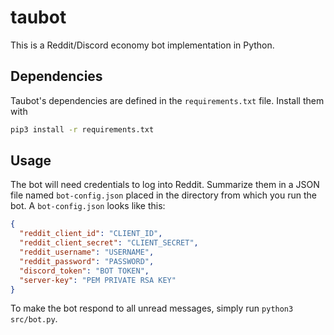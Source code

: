 # taubot

This is a Reddit/Discord economy bot implementation in Python.

## Dependencies

Taubot's dependencies are defined in the `requirements.txt` file. Install them with

```bash
pip3 install -r requirements.txt
```

## Usage

The bot will need credentials to log into Reddit. Summarize them in a JSON file named `bot-config.json` placed in the directory from which you run the bot. A `bot-config.json` looks like this:

```json
{
  "reddit_client_id": "CLIENT_ID",
  "reddit_client_secret": "CLIENT_SECRET",
  "reddit_username": "USERNAME",
  "reddit_password": "PASSWORD",
  "discord_token": "BOT TOKEN",
  "server-key": "PEM PRIVATE RSA KEY"
}
```

To make the bot respond to all unread messages, simply run `python3 src/bot.py`.
